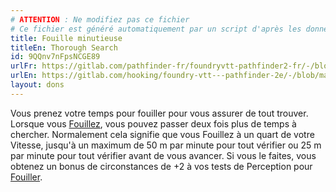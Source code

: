 ```yaml
---
# ATTENTION : Ne modifiez pas ce fichier
# Ce fichier est généré automatiquement par un script d'après les données du module Foundry VTT officiel et de sa traduction
title: Fouille minutieuse
titleEn: Thorough Search
id: 9QQnv7nFpsNCGE89
urlFr: https://gitlab.com/pathfinder-fr/foundryvtt-pathfinder2-fr/-/blob/master/data/feats/9QQnv7nFpsNCGE89.htm
urlEn: https://gitlab.com/hooking/foundry-vtt---pathfinder-2e/-/blob/master/packs/data/feats.db/thorough-search.json
layout: dons
---
```

Vous prenez votre temps pour fouiller pour vous assurer de tout trouver. Lorsque vous [Fouillez](../actions/fouiller.md), vous pouvez passer deux fois plus de temps à chercher. Normalement cela signifie que vous Fouillez à un quart de votre Vitesse, jusqu'à un maximum de 50 m par minute pour tout vérifier ou 25 m par minute pour tout vérifier avant de vous avancer. Si vous le faites, vous obtenez un bonus de circonstances de +2 à vos tests de Perception pour [Fouiller](../actions/chercher.md).
